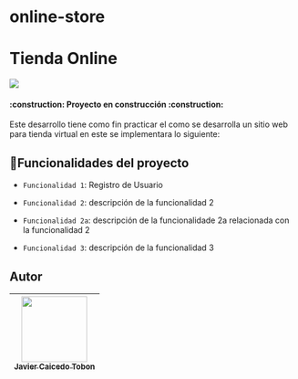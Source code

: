 # online-store

<h1>Tienda Online</h1>

<p text-align="left">
   <img src="https://img.shields.io/badge/STATUS-EN%20DESAROLLO-green">
</p>

<h4 text-align="center">
:construction: Proyecto en construcción :construction:
</h4>

Este desarrollo tiene como fin practicar el como se desarrolla un sitio web para tienda virtual en este se implementara lo siguiente:

## :hammer:Funcionalidades del proyecto

- `Funcionalidad 1`: Registro de Usuario

- `Funcionalidad 2`: descripción de la funcionalidad 2

- `Funcionalidad 2a`: descripción de la funcionalidade 2a relacionada con la funcionalidad 2

- `Funcionalidad 3`: descripción de la funcionalidad 3


## Autor

| [<img src="https://avatars.githubusercontent.com/u/37356058?v=4" width=115><br><sub>Javier Caicedo Tobon</sub>](https://github.com/caicedotobonjavier)|
| :---: |